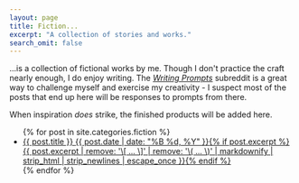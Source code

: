 ```yaml
---
layout: page
title: Fiction...
excerpt: "A collection of stories and works."
search_omit: false
---
```

...is a collection of fictional works by me. Though I don't practice the craft nearly enough, I do enjoy writing. The [*Writing Prompts*](https://reddit.com/r/WritingPrompts) subreddit is a great way to challenge myself and exercise my creativity - I suspect most of the posts that end up here will be responses to prompts from there.

When inspiration *does* strike, the finished products will be added here.

<ul class="post-list">
{% for post in site.categories.fiction %}
  <li><article><a href="{{ site.url }}{{ post.url }}">{{ post.title }} <span class="entry-date"><time datetime="{{ post.date | date_to_xmlschema }}">{{ post.date | date: "%B %d, %Y" }}</time></span>{% if post.excerpt %} <span class="excerpt">{{ post.excerpt | remove: '\[ ... \]' | remove: '\( ... \)' | markdownify | strip_html | strip_newlines | escape_once }}</span>{% endif %}</a></article></li>
{% endfor %}
</ul>
